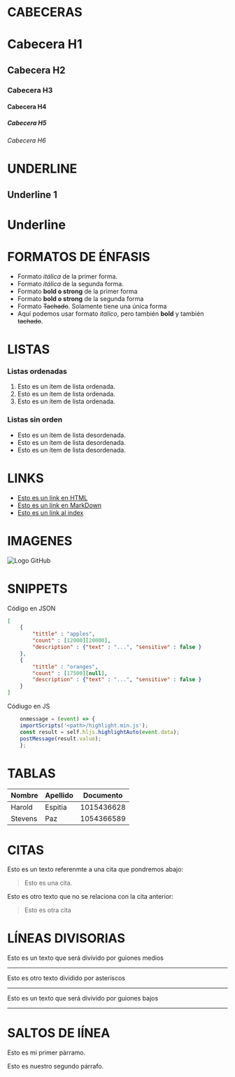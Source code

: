 # CABECERAS

# Cabecera H1
## Cabecera H2
### Cabecera H3
#### Cabecera H4
##### Cabecera H5
###### Cabecera H6

# UNDERLINE
Underline 1
-----------
Underline
============

# FORMATOS DE ÉNFASIS
- Formato *itálica* de la primer forma.
- Formato _itálica_ de la segunda forma.
- Formato **bold o strong** de la primer forma
- Formato __bold o strong__ de la segunda forma
- Formato ~~Tachado~~. Solamente tiene una única forma
- Aquí podemos usar formato _italico_, pero también **bold** y también ~~tachado~~.


# LISTAS
### Listas ordenadas
1. Esto es un ítem de lista ordenada.
2. Esto es un ítem de lista ordenada.
3. Esto es un ítem de lista ordenada.

### Listas sin orden
- Esto es un ítem de lista desordenada.
- Esto es un ítem de lista desordenada.
- Esto es un ítem de lista desordenada.

# LINKS
- <a href="http://wwww.google.com">Esto es un link en HTML</a>
- [Esto es un link en MarkDown](http://www.google.com)
- [Esto es un link al index](index.html)

# IMAGENES
![Logo GitHub](https://i.pinimg.com/originals/06/e5/26/06e52618ae5497d877c1cb44c7cf9311.jpg)

# SNIPPETS
Código en JSON
```JSON
[
    {
        "tittle" : "apples",
        "count" : [12000][20000],
        "description" : {"text" : "...", "sensitive" : false }
    },
    {
        "tittle" : "oranges",
        "count" : [17500][null],
        "description" : {"text" : "...", "sensitive" : false }
    }
]
```

Códiugo en JS
```Javascript
    onmessage = (event) => {
    importScripts('<path>/highlight.min.js');
    const result = self.hljs.highlightAuto(event.data);
    postMessage(result.value);
    };
```

# TABLAS
| Nombre | Apellido | Documento |
| ------ | -------- | --------- |
| Harold | Espitia | 1015436628 |
| Stevens | Paz | 1054366589 | 

# CITAS
Esto es un texto referenmte a una cita que pondremos abajo:
> Esto es una cita. 

Esto es otro texto que no se relaciona con la cita anterior:
> Esto es otra cita


# LÍNEAS DIVISORIAS
Esto es un texto que será divivido por guiones medios

---
Esto es otro texto dividido por asteriscos
***
Esto es un texto que será divivido por guiones bajos
___


# SALTOS DE lÍNEA
Esto es mi primer párramo.

Esto es nuestro segundo párrafo.